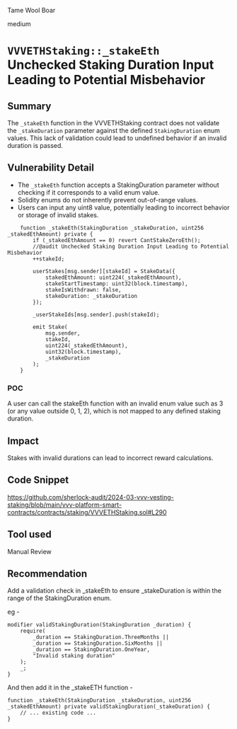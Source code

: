 Tame Wool Boar

medium

# `VVVETHStaking::_stakeEth` Unchecked Staking Duration Input Leading to Potential Misbehavior

## Summary
The `_stakeEth` function in the VVVETHStaking contract does not validate the `_stakeDuration` parameter against the defined `StakingDuration` enum values. This lack of validation could lead to undefined behavior if an invalid duration is passed.
## Vulnerability Detail
- The `_stakeEth` function accepts a StakingDuration parameter without checking if it corresponds to a valid enum value.
- Solidity enums do not inherently prevent out-of-range values.
- Users can input any uint8 value, potentially leading to incorrect behavior or storage of invalid stakes.

```solidity
    function _stakeEth(StakingDuration _stakeDuration, uint256 _stakedEthAmount) private {
        if (_stakedEthAmount == 0) revert CantStakeZeroEth();
        //@audit Unchecked Staking Duration Input Leading to Potential Misbehavior
        ++stakeId;

        userStakes[msg.sender][stakeId] = StakeData({
            stakedEthAmount: uint224(_stakedEthAmount),
            stakeStartTimestamp: uint32(block.timestamp),
            stakeIsWithdrawn: false,
            stakeDuration: _stakeDuration
        });

        _userStakeIds[msg.sender].push(stakeId);

        emit Stake(
            msg.sender,
            stakeId,
            uint224(_stakedEthAmount),
            uint32(block.timestamp),
            _stakeDuration
        );
    }
```

### POC 
A user can call the stakeEth function with an invalid enum value such as 3 (or any value outside 0, 1, 2), which is not mapped to any defined staking duration.

## Impact
Stakes with invalid durations can lead to incorrect reward calculations.
## Code Snippet
https://github.com/sherlock-audit/2024-03-vvv-vesting-staking/blob/main/vvv-platform-smart-contracts/contracts/staking/VVVETHStaking.sol#L290
## Tool used

Manual Review

## Recommendation
Add a validation check in _stakeEth to ensure _stakeDuration is within the range of the StakingDuration enum.

eg - 

```solidity 
modifier validStakingDuration(StakingDuration _duration) {
    require(
        _duration == StakingDuration.ThreeMonths ||
        _duration == StakingDuration.SixMonths ||
        _duration == StakingDuration.OneYear,
        "Invalid staking duration"
    );
    _;
}
```
And then add it in the _stakeETH function - 
```solidity 
function _stakeEth(StakingDuration _stakeDuration, uint256 _stakedEthAmount) private validStakingDuration(_stakeDuration) {
    // ... existing code ...
}
```